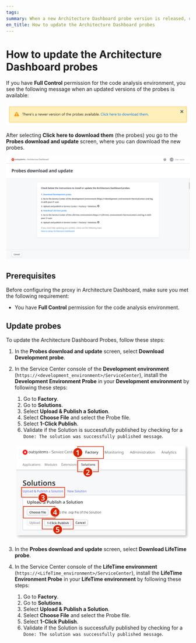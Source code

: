 ```yaml
---
tags: 
summary: When a new Architecture Dashboard probe version is released, users with Full Control of the code analysis environment can update it autonomously. Learn how to update the probes in this topic.
en_title: How to update the Architecture Dashboard probes
---
```



# How to update the Architecture Dashboard probes

If you have **Full Control** permission for the code analysis environment, you see the following message when an updated versions of the probes is available:

![](images/probes-update-message.png)

After selecting **Click here to download them** (the probes) you go to the **Probes download and update** screen, where you can download the new probes.

![](images/probes-procedure.png)

## Prerequisites

Before configuring the proxy in Architecture Dashboard, make sure you met the following requirement:

* You have **Full Control** permission for the code analysis environment.


## Update probes

To update the Architecture Dashboard Probes, follow these steps:

1. In the **Probes download and update** screen, select **Download Development probe**.

1. In the Service Center console of the **Development environment** (`https://<development_environment>/ServiceCenter`), install the **Development Environment Probe** in your **Development environment** by following these steps:

    1. Go to **Factory**.
    1. Go to **Solutions**.
    1. Select **Upload & Publish a Solution**.
    1. Select **Choose File** and select the Probe file.
    1. Select **1-Click Publish**.
    1. Validate if the Solution is successfully published by checking for a `Done: The solution was successfully published message`.

    ![](images/setup-install-probes-sc.png)

1. In the **Probes download and update** screen, select **Download LifeTime probe**.

1. In the Service Center console of the **LifeTime environment** (`https://<LifeTime_environment>/ServiceCenter`), install the **LifeTime Environment Probe** in your **LifeTime environment** by following these steps:

    1. Go to **Factory**.
    1. Go to **Solutions**.
    1. Select **Upload & Publish a Solution**.
    1. Select **Choose File** and select the Probe file.
    1. Select **1-Click Publish**.
    1. Validate if the Solution is successfully published by checking for a `Done: The solution was successfully published message`.
